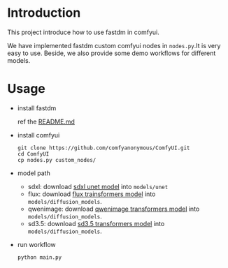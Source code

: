# Introduction
This project introduce how to use fastdm in comfyui.

We have implemented fastdm custom comfyui nodes in `nodes.py`.It is very easy to use. Beside, we also provide some demo workflows for different models.

# Usage

- install fastdm

    ref the [README.md](../README.md)    

- install comfyui
    ```
    git clone https://github.com/comfyanonymous/ComfyUI.git
    cd ComfyUI
    cp nodes.py custom_nodes/
    ```

- model path

    - sdxl: download [sdxl unet model](https://huggingface.co/stabilityai/stable-diffusion-xl-base-1.0/blob/main/unet/diffusion_pytorch_model.fp16.safetensors) into `models/unet`
    - flux: download [flux trainsformers model](https://huggingface.co/Comfy-Org/flux1-dev/blob/main/flux1-dev.safetensors) into `models/diffusion_models`.
    - qwenimage: download [qwenimage transformers model](https://huggingface.co/Comfy-Org/Qwen-Image_ComfyUI/blob/main/split_files/diffusion_models/qwen_image_bf16.safetensors) into `models/diffusion_models`.
    - sd3.5: download [sd3.5 transformers model](https://huggingface.co/stabilityai/stable-diffusion-3.5-medium/blob/main/transformer/diffusion_pytorch_model.safetensors) into `models/diffusion_models`.
    
- run workflow
    ```
    python main.py 
    ```

